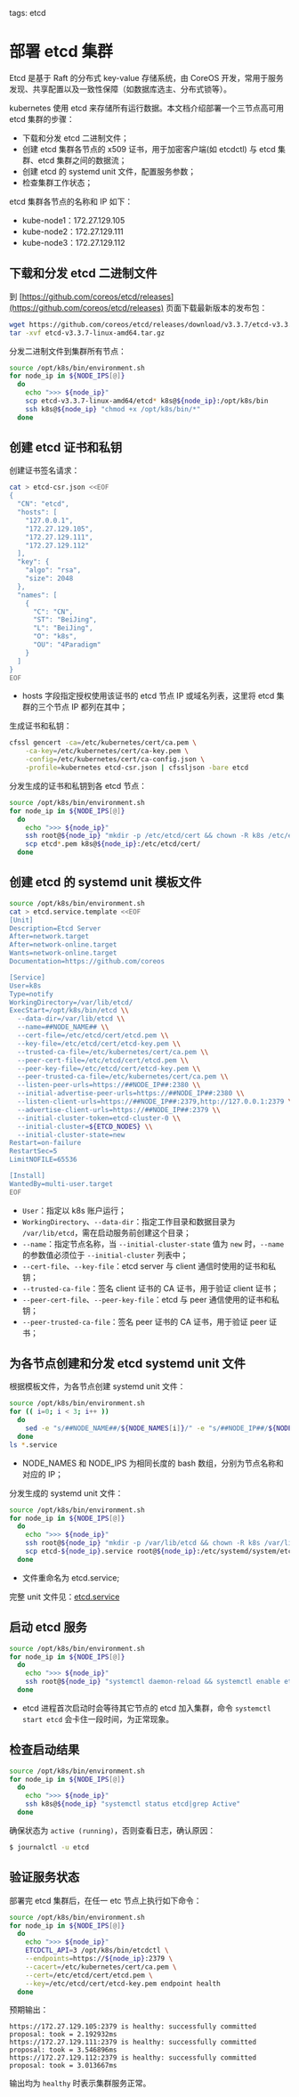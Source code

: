 <!-- toc -->

tags: etcd

# 部署 etcd 集群

Etcd 是基于 Raft 的分布式 key-value 存储系统，由 CoreOS 开发，常用于服务发现、共享配置以及一致性保障（如数据库选主、分布式锁等）。

kubernetes 使用 etcd 来存储所有运行数据。本文档介绍部署一个三节点高可用 etcd 集群的步骤：

+ 下载和分发 etcd 二进制文件；
+ 创建 etcd 集群各节点的 x509 证书，用于加密客户端(如 etcdctl) 与 etcd 集群、etcd 集群之间的数据流；
+ 创建 etcd 的 systemd unit 文件，配置服务参数；
+ 检查集群工作状态；

etcd 集群各节点的名称和 IP 如下：

+ kube-node1：172.27.129.105
+ kube-node2：172.27.129.111
+ kube-node3：172.27.129.112

## 下载和分发 etcd 二进制文件

到 [https://github.com/coreos/etcd/releases](https://github.com/coreos/etcd/releases) 页面下载最新版本的发布包：

``` bash
wget https://github.com/coreos/etcd/releases/download/v3.3.7/etcd-v3.3.7-linux-amd64.tar.gz
tar -xvf etcd-v3.3.7-linux-amd64.tar.gz
```

分发二进制文件到集群所有节点：

``` bash
source /opt/k8s/bin/environment.sh
for node_ip in ${NODE_IPS[@]}
  do
    echo ">>> ${node_ip}"
    scp etcd-v3.3.7-linux-amd64/etcd* k8s@${node_ip}:/opt/k8s/bin
    ssh k8s@${node_ip} "chmod +x /opt/k8s/bin/*"
  done
```

## 创建 etcd 证书和私钥

创建证书签名请求：

``` bash
cat > etcd-csr.json <<EOF
{
  "CN": "etcd",
  "hosts": [
    "127.0.0.1",
    "172.27.129.105",
    "172.27.129.111",
    "172.27.129.112"
  ],
  "key": {
    "algo": "rsa",
    "size": 2048
  },
  "names": [
    {
      "C": "CN",
      "ST": "BeiJing",
      "L": "BeiJing",
      "O": "k8s",
      "OU": "4Paradigm"
    }
  ]
}
EOF
``` 
+ hosts 字段指定授权使用该证书的 etcd 节点 IP 或域名列表，这里将 etcd 集群的三个节点 IP 都列在其中；

生成证书和私钥：

``` bash
cfssl gencert -ca=/etc/kubernetes/cert/ca.pem \
    -ca-key=/etc/kubernetes/cert/ca-key.pem \
    -config=/etc/kubernetes/cert/ca-config.json \
    -profile=kubernetes etcd-csr.json | cfssljson -bare etcd
```

分发生成的证书和私钥到各 etcd 节点：

``` bash
source /opt/k8s/bin/environment.sh
for node_ip in ${NODE_IPS[@]}
  do
    echo ">>> ${node_ip}"
    ssh root@${node_ip} "mkdir -p /etc/etcd/cert && chown -R k8s /etc/etcd/cert"
    scp etcd*.pem k8s@${node_ip}:/etc/etcd/cert/
  done
```

## 创建 etcd 的 systemd unit 模板文件

``` bash
source /opt/k8s/bin/environment.sh
cat > etcd.service.template <<EOF
[Unit]
Description=Etcd Server
After=network.target
After=network-online.target
Wants=network-online.target
Documentation=https://github.com/coreos

[Service]
User=k8s
Type=notify
WorkingDirectory=/var/lib/etcd/
ExecStart=/opt/k8s/bin/etcd \\
  --data-dir=/var/lib/etcd \\
  --name=##NODE_NAME## \\
  --cert-file=/etc/etcd/cert/etcd.pem \\
  --key-file=/etc/etcd/cert/etcd-key.pem \\
  --trusted-ca-file=/etc/kubernetes/cert/ca.pem \\
  --peer-cert-file=/etc/etcd/cert/etcd.pem \\
  --peer-key-file=/etc/etcd/cert/etcd-key.pem \\
  --peer-trusted-ca-file=/etc/kubernetes/cert/ca.pem \\
  --listen-peer-urls=https://##NODE_IP##:2380 \\
  --initial-advertise-peer-urls=https://##NODE_IP##:2380 \\
  --listen-client-urls=https://##NODE_IP##:2379,http://127.0.0.1:2379 \\
  --advertise-client-urls=https://##NODE_IP##:2379 \\
  --initial-cluster-token=etcd-cluster-0 \\
  --initial-cluster=${ETCD_NODES} \\
  --initial-cluster-state=new
Restart=on-failure
RestartSec=5
LimitNOFILE=65536

[Install]
WantedBy=multi-user.target
EOF
```
+ `User`：指定以 k8s 账户运行；
+ `WorkingDirectory`、`--data-dir`：指定工作目录和数据目录为 `/var/lib/etcd`，需在启动服务前创建这个目录；
+ `--name`：指定节点名称，当 `--initial-cluster-state` 值为 `new` 时，`--name` 的参数值必须位于 `--initial-cluster` 列表中；
+ `--cert-file`、`--key-file`：etcd server 与 client 通信时使用的证书和私钥；
+ `--trusted-ca-file`：签名 client 证书的 CA 证书，用于验证 client 证书；
+ `--peer-cert-file`、`--peer-key-file`：etcd 与 peer 通信使用的证书和私钥；
+ `--peer-trusted-ca-file`：签名 peer 证书的 CA 证书，用于验证 peer 证书；

## 为各节点创建和分发 etcd systemd unit 文件

根据模板文件，为各节点创建 systemd unit 文件：

``` bash
source /opt/k8s/bin/environment.sh
for (( i=0; i < 3; i++ ))
  do
    sed -e "s/##NODE_NAME##/${NODE_NAMES[i]}/" -e "s/##NODE_IP##/${NODE_IPS[i]}/" etcd.service.template > etcd-${NODE_IPS[i]}.service 
  done
ls *.service
```
+ NODE_NAMES 和 NODE_IPS 为相同长度的 bash 数组，分别为节点名称和对应的 IP；

分发生成的 systemd unit 文件：

``` bash
source /opt/k8s/bin/environment.sh
for node_ip in ${NODE_IPS[@]}
  do
    echo ">>> ${node_ip}"
    ssh root@${node_ip} "mkdir -p /var/lib/etcd && chown -R k8s /var/lib/etcd" # 创建 etcd 数据目录和工作目录
    scp etcd-${node_ip}.service root@${node_ip}:/etc/systemd/system/etcd.service
  done
```
+ 文件重命名为 etcd.service;

完整 unit 文件见：[etcd.service](https://github.com/opsnull/follow-me-install-kubernetes-cluster/blob/master/systemd/etcd.service)

## 启动 etcd 服务

``` bash
source /opt/k8s/bin/environment.sh
for node_ip in ${NODE_IPS[@]}
  do
    echo ">>> ${node_ip}"
    ssh root@${node_ip} "systemctl daemon-reload && systemctl enable etcd && systemctl start etcd"
  done
```
+ etcd 进程首次启动时会等待其它节点的 etcd 加入集群，命令 `systemctl start etcd` 会卡住一段时间，为正常现象。

## 检查启动结果

``` bash
source /opt/k8s/bin/environment.sh
for node_ip in ${NODE_IPS[@]}
  do
    echo ">>> ${node_ip}"
    ssh k8s@${node_ip} "systemctl status etcd|grep Active"
  done
```

确保状态为 `active (running)`，否则查看日志，确认原因：

``` bash
$ journalctl -u etcd
```

## 验证服务状态

部署完 etcd 集群后，在任一 etc 节点上执行如下命令：

``` bash
source /opt/k8s/bin/environment.sh
for node_ip in ${NODE_IPS[@]}
  do
    echo ">>> ${node_ip}"
    ETCDCTL_API=3 /opt/k8s/bin/etcdctl \
    --endpoints=https://${node_ip}:2379 \
    --cacert=/etc/kubernetes/cert/ca.pem \
    --cert=/etc/etcd/cert/etcd.pem \
    --key=/etc/etcd/cert/etcd-key.pem endpoint health
  done
```

预期输出：

``` text
https://172.27.129.105:2379 is healthy: successfully committed proposal: took = 2.192932ms
https://172.27.129.111:2379 is healthy: successfully committed proposal: took = 3.546896ms
https://172.27.129.112:2379 is healthy: successfully committed proposal: took = 3.013667ms
```

输出均为 `healthy` 时表示集群服务正常。